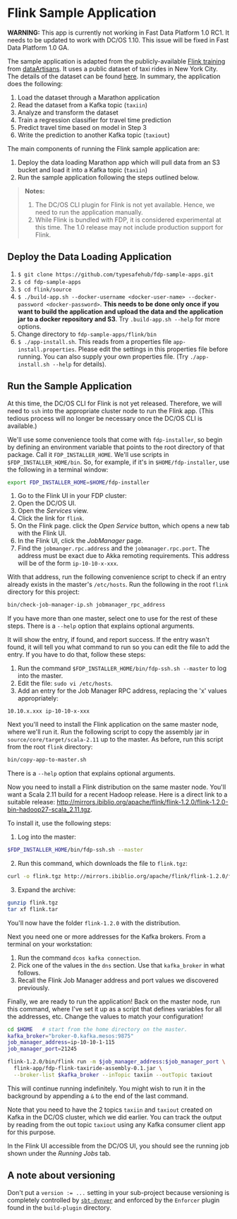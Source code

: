# Flink Sample Application

**WARNING:** This app is currently not working in Fast Data Platform 1.0 RC1. It needs to be updated to work with DC/OS 1.10. This issue will be fixed in  Fast Data Platform 1.0 GA.

The sample application is adapted from the publicly-available [Flink training](http://dataartisans.github.io/flink-training/) from [dataArtisans](http://data-artisans.com/). It uses a public dataset of taxi rides in New York City. The details of the dataset can be found [here](http://dataartisans.github.io/flink-training/exercises/taxiData.html). In summary, the application does the following:

1. Load the dataset through a Marathon application
2. Read the dataset from a Kafka topic (`taxiin`)
3. Analyze and transform the dataset
4. Train a regression classifier for travel time prediction
5. Predict travel time based on model in Step 3
6. Write the prediction to another Kafka topic (`taxiout`)

The main components of running the Flink sample application are:

1. Deploy the data loading Marathon app which will pull data from an S3 bucket and load it into a Kafka topic (`taxiin`)
2. Run the sample application following the steps outlined below.

> **Notes:**
>
> 1. The DC/OS CLI plugin for Flink is not yet available. Hence, we need to run the application manually.
> 2. While Flink is bundled with FDP, it is considered experimental at this time. The 1.0 release may not include production support for Flink.


## Deploy the Data Loading Application
1. `$ git clone https://github.com/typesafehub/fdp-sample-apps.git`
2. `$ cd fdp-sample-apps`
3. `$ cd flink/source`
4. `$ ./build-app.sh --docker-username <docker-user-name> --docker-password <docker-password>`. **This needs to be done only once if you want to build the application and upload the data and the application jar to a docker repository and S3**. Try `.build-app.sh --help` for more options.
5. Change directory to `fdp-sample-apps/flink/bin`
6. `$ ./app-install.sh`. This reads from a properties file `app-install.properties`. Please edit the settings in this properties file before running. You can also supply your own properties file. (Try `./app-install.sh --help` for details).

## Run the Sample Application

At this time, the DC/OS CLI for Flink is not yet released. Therefore, we will need to `ssh` into the appropriate cluster node to run the Flink app. (This tedious process will no longer be necessary once the DC/OS CLI is available.)

We'll use some convenience tools that come with `fdp-installer`, so begin by defining an environment variable that points to the root directory of that package. Call it `FDP_INSTALLER_HOME`. We'll use scripts in `$FDP_INSTALLER_HOME/bin`. So, for example, if it's in `$HOME/fdp-installer`, use the following in a terminal window:

```bash
export FDP_INSTALLER_HOME=$HOME/fdp-installer
```

1. Go to the Flink UI in your FDP cluster:
  1. Open the DC/OS UI.
  2. Open the _Services_ view.
  3. Click the link for `flink`.
  4. On the Flink page. click the _Open Service_ button, which opens a new tab with the Flink UI.
2. In the Flink UI, click the _JobManager_ page.
3. Find the `jobmanger.rpc.address` and the `jobmanager.rpc.port`. The address must be exact due to Akka remoting requirements. This address will be of the form `ip-10-10-x-xxx`.

With that address, run the following convenience script to check if an entry already exists in the master's `/etc/hosts`. Run the following in the root `flink` directory for this project:

```bash
bin/check-job-manager-ip.sh jobmanager_rpc_address
```

If you have more than one master, select one to use for the rest of these steps. There is a `--help` option that explains optional arguments.

It will show the entry, if found, and report success. If the entry wasn't found, it will tell you what command to run so you can edit the file to add the entry. If you have to do that, follow these steps:

1. Run the command `$FDP_INSTALLER_HOME/bin/fdp-ssh.sh --master` to log into the master.
2. Edit the file: `sudo vi /etc/hosts`.
3. Add an entry for the Job Manager RPC address, replacing the 'x' values appropriately:
```text
10.10.x.xxx ip-10-10-x-xxx
```

Next you'll need to install the Flink application on the same master node, where we'll run it.
Run the following script to copy the assembly jar in `source/core/target/scala-2.11` up to the master. As before, run this script from the root `flink` directory:

```bash
bin/copy-app-to-master.sh
```

There is a `--help` option that explains optional arguments.

Now you need to install a Flink distribution on the same master node. You'll want a Scala 2.11 build for a recent Hadoop release. Here is a direct link to a suitable release: http://mirrors.ibiblio.org/apache/flink/flink-1.2.0/flink-1.2.0-bin-hadoop27-scala_2.11.tgz.

To install it, use the following steps:

1. Log into the master:
```bash
$FDP_INSTALLER_HOME/bin/fdp-ssh.sh --master
```
2. Run this command, which downloads the file to `flink.tgz`:
```bash
curl -o flink.tgz http://mirrors.ibiblio.org/apache/flink/flink-1.2.0/flink-1.2.0-bin-hadoop27-scala_2.11.tgz
```
3. Expand the archive:
```bash
gunzip flink.tgz
tar xf flink.tar
```

You'll now have the folder `flink-1.2.0` with the distribution.

Next you need one or more addresses for the Kafka brokers. From a terminal on your workstation:

1. Run the command `dcos kafka connection`.
2. Pick one of the values in the `dns` section. Use that `kafka_broker` in what follows.
3. Recall the Flink Job Manager address and port values we discovered previously.

Finally, we are ready to run the application! Back on the master node, run this command, where I've set it up as a script that defines variables for all the addresses, etc. Change the values to match your configuration!

```bash
cd $HOME   # start from the home directory on the master.
kafka_broker="broker-0.kafka.mesos:9875"
job_manager_address=ip-10-10-1-115
job_manager_port=21245

flink-1.2.0/bin/flink run -m $job_manager_address:$job_manager_port \
  flink-app/fdp-flink-taxiride-assembly-0.1.jar \
  --broker-list $kafka_broker --inTopic taxiin --outTopic taxiout
```

This will continue running indefinitely. You might wish to run it in the background by appending a `&` to the end of the last command.

Note that you need to have the 2 topics `taxiin` and `taxiout` created on Kafka in the DC/OS cluster, which we did earlier. You can track the output by reading from the out topic `taxiout` using any Kafka consumer client app for this purpose.

In the Flink UI accessible from the DC/OS UI, you should see the running job shown under the _Running Jobs_ tab.

## A note about versioning

Don't put a `version := ...` setting in your sub-project because versioning is completely
controlled by [`sbt-dynver`](https://github.com/dwijnand/sbt-dynver) and enforced by the `Enforcer` plugin found in the `build-plugin`
directory.
